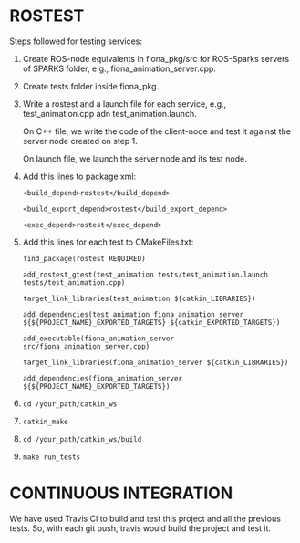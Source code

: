 # ROSTEST
Steps followed for testing services:

1. Create ROS-node equivalents in fiona_pkg/src for ROS-Sparks servers of SPARKS folder, e.g., fiona_animation_server.cpp.

2. Create tests folder inside fiona_pkg.

3. Write  a rostest and a launch file for each service, e.g., test_animation.cpp adn test_animation.launch.
   
   On C++ file, we write the code of the client-node and test it against the server node created on step 1.
   
   On launch file, we launch the server node and its test node.

4. Add this lines to package.xml:

    `<build_depend>rostest</build_depend>`
    
    `<build_export_depend>rostest</build_export_depend>`
    
    `<exec_depend>rostest</exec_depend>`

5. Add this lines for each test to CMakeFiles.txt:
    
    `find_package(rostest REQUIRED)`
    
    `add_rostest_gtest(test_animation tests/test_animation.launch tests/test_animation.cpp)`
    
    `target_link_libraries(test_animation ${catkin_LIBRARIES})`
    
    `add_dependencies(test_animation fiona_animation_server ${${PROJECT_NAME}_EXPORTED_TARGETS} ${catkin_EXPORTED_TARGETS})`
    
    `add_executable(fiona_animation_server src/fiona_animation_server.cpp)`
    
    `target_link_libraries(fiona_animation_server ${catkin_LIBRARIES})`
    
    `add_dependencies(fiona_animation_server ${${PROJECT_NAME}_EXPORTED_TARGETS})`

6. `cd /your_path/catkin_ws`

7. `catkin_make`

8. `cd /your_path/catkin_ws/build`

9. `make run_tests`

# CONTINUOUS INTEGRATION
We have used Travis CI to build and test this project and all the previous tests. So, with each git push, travis would build the project and test it.
